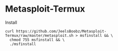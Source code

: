 # Metasploit-Termux
Install<br>
<pre><code>curl https://github.com/JeelsBoobz/Metasploit-Termux/raw/master/metasploit.sh &gt; msfinstall &amp;&amp; \
  chmod 755 msfinstall &amp;&amp; \
  ./msfinstall
</code></pre>
